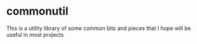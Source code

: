 # commonutil
This is a utility library of some common bits and pieces that I hope will be useful in most projects
